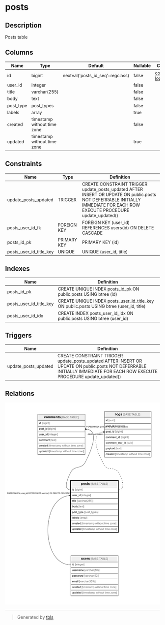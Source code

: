# posts

## Description

Posts table

## Columns

| Name      | Type                        | Default                           | Nullable | Children                                | Parents           | Comment              |
| --------- | --------------------------- | --------------------------------- | -------- | --------------------------------------- | ----------------- | -------------------- |
| id        | bigint                      | nextval('posts_id_seq'::regclass) | false    | [comments](comments.md) [logs](logs.md) |                   |                      |
| user_id   | integer                     |                                   | false    |                                         | [users](users.md) |                      |
| title     | varchar(255)                |                                   | false    |                                         |                   |                      |
| body      | text                        |                                   | false    |                                         |                   | post body            |
| post_type | post_types                  |                                   | false    |                                         |                   | public/private/draft |
| labels    | array                       |                                   | true     |                                         |                   |                      |
| created   | timestamp without time zone |                                   | false    |                                         |                   |                      |
| updated   | timestamp without time zone |                                   | true     |                                         |                   |                      |

## Constraints

| Name                    | Type        | Definition                                                                                                                                                               |
| ----------------------- | ----------- | ------------------------------------------------------------------------------------------------------------------------------------------------------------------------ |
| update_posts_updated    | TRIGGER     | CREATE CONSTRAINT TRIGGER update_posts_updated AFTER INSERT OR UPDATE ON public.posts NOT DEFERRABLE INITIALLY IMMEDIATE FOR EACH ROW EXECUTE PROCEDURE update_updated() |
| posts_user_id_fk        | FOREIGN KEY | FOREIGN KEY (user_id) REFERENCES users(id) ON DELETE CASCADE                                                                                                             |
| posts_id_pk             | PRIMARY KEY | PRIMARY KEY (id)                                                                                                                                                         |
| posts_user_id_title_key | UNIQUE      | UNIQUE (user_id, title)                                                                                                                                                  |

## Indexes

| Name                    | Definition                                                                               |
| ----------------------- | ---------------------------------------------------------------------------------------- |
| posts_id_pk             | CREATE UNIQUE INDEX posts_id_pk ON public.posts USING btree (id)                         |
| posts_user_id_title_key | CREATE UNIQUE INDEX posts_user_id_title_key ON public.posts USING btree (user_id, title) |
| posts_user_id_idx       | CREATE INDEX posts_user_id_idx ON public.posts USING btree (user_id)                     |

## Triggers

| Name                 | Definition                                                                                                                                                               |
| -------------------- | ------------------------------------------------------------------------------------------------------------------------------------------------------------------------ |
| update_posts_updated | CREATE CONSTRAINT TRIGGER update_posts_updated AFTER INSERT OR UPDATE ON public.posts NOT DEFERRABLE INITIALLY IMMEDIATE FOR EACH ROW EXECUTE PROCEDURE update_updated() |

## Relations

![er](posts.png)

---

> Generated by [tbls](https://github.com/k1LoW/tbls)